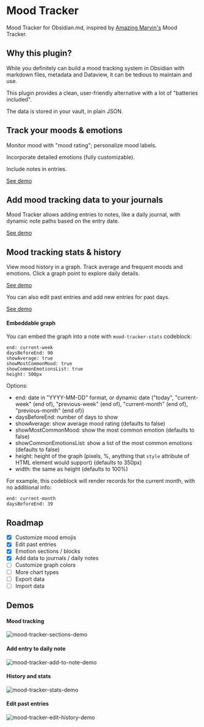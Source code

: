 # Mood Tracker
Mood Tracker for Obsidian.md, inspired by [Amazing Marvin's](https://amazingmarvin.com/) Mood Tracker.

## Why this plugin?
While you definitely can build a mood tracking system in Obsidian with markdown files, metadata and Dataview, it can be tedious to maintain and use.

This plugin provides a clean, user-friendly alternative with a lot of "batteries included".

The data is stored in your vault, in plain JSON.

## Track your moods & emotions
Monitor mood with "mood rating"; personalize mood labels.

Incorporate detailed emotions (fully customizable).

Include notes in entries.

[See demo](#mood-tracking)

## Add mood tracking data to your journals
Mood Tracker allows adding entries to notes, like a daily journal, with dynamic note paths based on the entry date.

[See demo](#add-entry-to-daily-note)

## Mood tracking stats & history
View mood history in a graph. 
Track average and frequent moods and emotions. 
Click a graph point to explore daily details.

[See demo](#history-and-stats)

You can also edit past entries and add new entries for past days.

[See demo](#edit-past-entries)


#### Embeddable graph
You can embed the graph into a note with `mood-tracker-stats` codeblock:
```mood-tracker-stats
end: current-week
daysBeforeEnd: 90
showAverage: true
showMostCommonMood: true
showCommonEmotionsList: true
height: 500px
```

Options:
- end: date in "YYYY-MM-DD" format, or dynamic date ("today", "current-week" (end of), "previous-week" (end of), "current-month" (end of), "previous-month" (end of))
- daysBeforeEnd: number of days to show
- showAverage: show average mood rating (defaults to false)
- showMostCommonMood: show the most common emotion (defaults to false)
- showCommonEmotionsList: show a list of the most common emotions (defaults to false)
- height: height of the graph (pixels, %, anything that `style` attribute of HTML element would support) (defaults to 350px)
- width: the same as height (defaults to 100%)

For example, this codeblock will render records for the current month, with no additional info:

```mood-tracker-stats
end: current-month
daysBeforeEnd: 39
```



## Roadmap
- [x] Customize mood emojis
- [x] Edit past entries
- [x] Emotion sections / blocks
- [x] Add data to journals / daily notes
- [ ] Customize graph colors
- [ ] More chart types
- [ ] Export data
- [ ] Import data

## Demos
#### Mood tracking
![mood-tracker-sections-demo](https://github.com/dartungar/obsidian-mood-tracker/assets/36126057/cdef3563-dbee-4bb6-b52e-78c09ba4d826)


#### Add entry to daily note
![mood-tracker-add-to-note-demo](https://github.com/dartungar/obsidian-mood-tracker/assets/36126057/1d3f679d-adc6-4651-a340-c4012d72ce12)


#### History and stats
![mood-tracker-stats-demo](https://github.com/dartungar/obsidian-mood-tracker/assets/36126057/7031bf7b-3e5d-4bfc-89bb-099d5f3c32fa)


#### Edit past entries
![mood-tracker-edit-history-demo](https://github.com/dartungar/obsidian-mood-tracker/assets/36126057/2a5b325d-8737-4c94-9aee-de2476feebbc)

